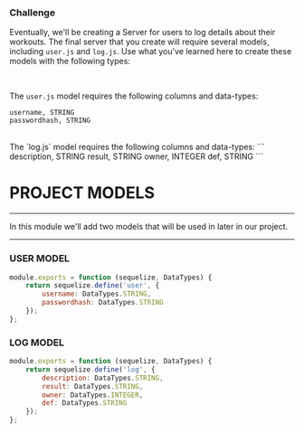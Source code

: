 
### Challenge
Eventually, we'll be creating a Server for users to log details about their workouts. The final server that you create will require several models, including `user.js` and `log.js`. Use what you've learned here to create these models with the following types:

<br>

The `user.js` model requires the following columns and data-types:
```
username, STRING
passwordhash, STRING
```
<br>
The  `log.js` model requires the following columns and data-types:
```
description, STRING
result, STRING
owner, INTEGER
def, STRING
```


# PROJECT MODELS
---
In this module we'll add two models that will be used in later in our project. 

<hr>

### USER MODEL

```js
module.exports = function (sequelize, DataTypes) {
    return sequelize.define('user', {
        username: DataTypes.STRING,
        passwordhash: DataTypes.STRING
    });
};

```

### LOG MODEL
```js
module.exports = function (sequelize, DataTypes) {
	return sequelize.define('log', {
		description: DataTypes.STRING,
		result: DataTypes.STRING,
		owner: DataTypes.INTEGER,
		def: DataTypes.STRING
	});
};

```


